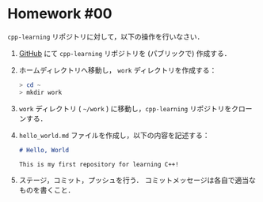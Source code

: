 # Homework #00

`cpp-learning` リポジトリに対して，以下の操作を行いなさい．

  1. [GitHub](https://github.com) にて `cpp-learning` リポジトリを (パブリックで) 作成する．

  1. ホームディレクトリへ移動し， `work` ディレクトリを作成する：

        ```powershell & zsh
        > cd ~
        > mkdir work
        ```

  1. `work` ディレクトリ ( `~/work` ) に移動し，`cpp-learning` リポジトリをクローンする．

  1. `hello_world.md` ファイルを作成し，以下の内容を記述する：

        ```markdown
        # Hello, World

        This is my first repository for learning C++!
        ```

  1. ステージ，コミット，プッシュを行う．
    コミットメッセージは各自で適当なものを書くこと．

